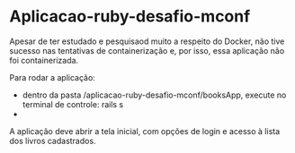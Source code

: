 # Aplicacao-ruby-desafio-mconf

Apesar de ter estudado e pesquisaod muito a respeito do Docker, não tive sucesso nas tentativas de containerização e, por isso, essa aplicação não foi containerizada.

Para rodar a aplicação:
- dentro da pasta /aplicacao-ruby-desafio-mconf/booksApp, execute no terminal de controle: rails s
- 
A aplicação deve abrir a tela inicial, com opções de login e acesso à lista dos livros cadastrados.
